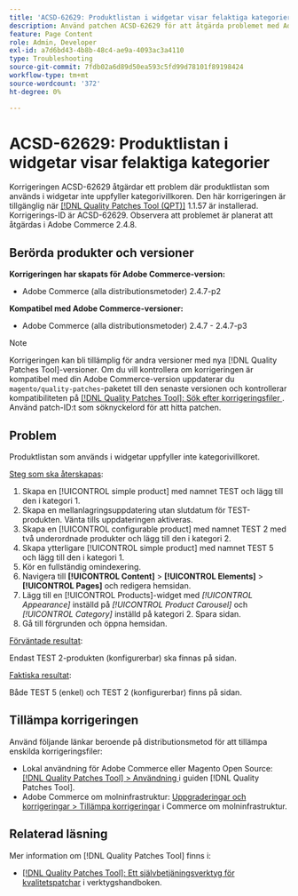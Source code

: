 ```yaml
---
title: 'ACSD-62629: Produktlistan i widgetar visar felaktiga kategorier'
description: Använd patchen ACSD-62629 för att åtgärda problemet med Adobe Commerce där en produktlista som används i widgetar inte uppfyller kategorivillkoren.
feature: Page Content
role: Admin, Developer
exl-id: a7d6bd43-4b8b-48c4-ae9a-4093ac3a4110
type: Troubleshooting
source-git-commit: 7fdb02a6d89d50ea593c5fd99d78101f89198424
workflow-type: tm+mt
source-wordcount: '372'
ht-degree: 0%

---
```


# ACSD-62629: Produktlistan i widgetar visar felaktiga kategorier

Korrigeringen ACSD-62629 åtgärdar ett problem där produktlistan som används i widgetar inte uppfyller kategorivillkoren. Den här korrigeringen är tillgänglig när [[!DNL Quality Patches Tool (QPT)]](/help/tools/quality-patches-tool/quality-patches-tool-to-self-serve-quality-patches.md) 1.1.57 är installerad. Korrigerings-ID är ACSD-62629. Observera att problemet är planerat att åtgärdas i Adobe Commerce 2.4.8.

## Berörda produkter och versioner

**Korrigeringen har skapats för Adobe Commerce-version:**

* Adobe Commerce (alla distributionsmetoder) 2.4.7-p2

**Kompatibel med Adobe Commerce-versioner:**

* Adobe Commerce (alla distributionsmetoder) 2.4.7 - 2.4.7-p3

>[!NOTE]
>
>Korrigeringen kan bli tillämplig för andra versioner med nya [!DNL Quality Patches Tool]-versioner. Om du vill kontrollera om korrigeringen är kompatibel med din Adobe Commerce-version uppdaterar du `magento/quality-patches`-paketet till den senaste versionen och kontrollerar kompatibiliteten på [[!DNL Quality Patches Tool]: Sök efter korrigeringsfiler ](https://experienceleague.adobe.com/tools/commerce-quality-patches/index.html). Använd patch-ID:t som söknyckelord för att hitta patchen.

## Problem

Produktlistan som används i widgetar uppfyller inte kategorivillkoret.

<u>Steg som ska återskapas</u>:

1. Skapa en [!UICONTROL simple product] med namnet TEST och lägg till den i kategori 1.
1. Skapa en mellanlagringsuppdatering utan slutdatum för TEST-produkten. Vänta tills uppdateringen aktiveras.
1. Skapa en [!UICONTROL configurable product] med namnet TEST 2 med två underordnade produkter och lägg till den i kategori 2.
1. Skapa ytterligare [!UICONTROL simple product] med namnet TEST 5 och lägg till den i kategori 1.
1. Kör en fullständig omindexering.
1. Navigera till **[!UICONTROL Content]** > **[!UICONTROL Elements]** > **[!UICONTROL Pages]** och redigera hemsidan.
1. Lägg till en [!UICONTROL Products]-widget med *[!UICONTROL Appearance]* inställd på *[!UICONTROL Product Carousel]* och *[!UICONTROL Category]* inställd på kategori 2. Spara sidan.
1. Gå till förgrunden och öppna hemsidan.

<u>Förväntade resultat</u>:

Endast TEST 2-produkten (konfigurerbar) ska finnas på sidan.

<u>Faktiska resultat</u>:

Både TEST 5 (enkel) och TEST 2 (konfigurerbar) finns på sidan.

## Tillämpa korrigeringen

Använd följande länkar beroende på distributionsmetod för att tillämpa enskilda korrigeringsfiler:

* Lokal användning för Adobe Commerce eller Magento Open Source: [[!DNL Quality Patches Tool] > Användning ](/help/tools/quality-patches-tool/usage.md) i guiden [!DNL Quality Patches Tool].
* Adobe Commerce om molninfrastruktur: [Uppgraderingar och korrigeringar > Tillämpa korrigeringar](https://experienceleague.adobe.com/docs/commerce-cloud-service/user-guide/develop/upgrade/apply-patches.html) i Commerce om molninfrastruktur.


## Relaterad läsning

Mer information om [!DNL Quality Patches Tool] finns i:

* [[!DNL Quality Patches Tool]: Ett självbetjäningsverktyg för kvalitetspatchar](/help/tools/quality-patches-tool/quality-patches-tool-to-self-serve-quality-patches.md) i verktygshandboken.
